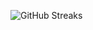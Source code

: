 ![GitHub Streaks](https://github-streaks-mqc9.onrender.com/streak/happilli/image?theme=midnight&cache_bust=1743874797&lang=ja)
